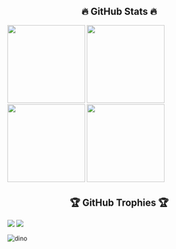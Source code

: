 
### <h2 align="center">🔥 GitHub Stats 🔥</h2> 
<span>[<img src="https://github-readme-stats.vercel.app/api?username=BaoKhanh1233&theme=radical&hide_border=false&include_all_commits=false&count_private=false" height="175">](https://github-readme-stats.vercel.app/api?username=BaoKhanh1233)</span>
<span>[<img src="https://github-profile-summary-cards.vercel.app/api/cards/profile-details?username=BaoKhanh1233&theme=radical&hide" height="175">](https://github-readme-stats.vercel.app/api?username=BaoKhanh1233)</span>
<span>[<img src="https://github-readme-streak-stats.herokuapp.com/?user=BaoKhanh1233&theme=radical&hide_border=false" height="175">](https://github-readme-streak-stats.herokuapp.com/?user=BaoKhanh1233)</span>
<span>[<img src="https://github-readme-stats.vercel.app/api/top-langs/?username=BaoKhanh1233&theme=radical&hide_border=false&include_all_commits=false&count_private=false&layout=compact" height="175">](https://github-readme-stats.vercel.app/api/top-langs/?username=BaoKhanh1233)</span>

### <h2 align="center">🏆 GitHub Trophies 🏆</h2>
![](https://github-trophies.vercel.app/?username=BaoKhanh1233&theme=radical&no-frame=false&no-bg=false&margin-w=4)
[![](https://visitcount.itsvg.in/api?id=BaoKhanh1233&icon=0&color=0)](https://visitcount.itsvg.in)

![dino](https://user-images.githubusercontent.com/97834507/179945110-997ae11a-1e40-4d79-b89e-53c1e8cbd64b.gif)
